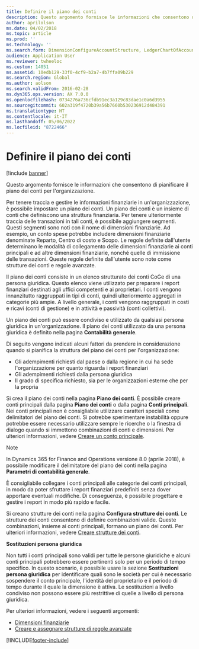 ```yaml
---
title: Definire il piano dei conti
description: Questo argomento fornisce le informazioni che consentono di pianificare il piano dei conti per l'organizzazione.
author: aprilolson
ms.date: 04/02/2018
ms.topic: article
ms.prod: ''
ms.technology: ''
ms.search.form: DimensionConfigureAccountStructure, LedgerChartOfAccounts
audience: Application User
ms.reviewer: twheeloc
ms.custom: 14051
ms.assetid: 10edb129-33f0-4cf9-b2a7-4b7ffa09b229
ms.search.region: Global
ms.author: aolson
ms.search.validFrom: 2016-02-28
ms.dyn365.ops.version: AX 7.0.0
ms.openlocfilehash: 0734276a736cfdb91ec3a129c83dae1c0a6d3955
ms.sourcegitcommit: 602a319f4720b39a56b7660b530236912d484391
ms.translationtype: HT
ms.contentlocale: it-IT
ms.lasthandoff: 05/06/2022
ms.locfileid: "8722466"
---
```

# <a name="plan-your-chart-of-accounts"></a>Definire il piano dei conti

[!include [banner](../includes/banner.md)]

Questo argomento fornisce le informazioni che consentono di pianificare il piano dei conti per l'organizzazione.

Per tenere traccia e gestire le informazioni finanziarie in un'organizzazione, è possibile impostare un piano dei conti. Un piano dei conti è un insieme di conti che definiscono una struttura finanziaria. Per tenere ulteriormente traccia delle transazioni in tali conti, è possibile aggiungere segmenti. Questi segmenti sono noti con il nome di dimensioni finanziarie. Ad esempio, un conto spese potrebbe includere dimensioni finanziarie denominate Reparto, Centro di costo e Scopo. Le regole definite dall'utente determinano le modalità di collegamento delle dimensioni finanziarie ai conti principali e ad altre dimensioni finanziarie, nonché quelle di immissione delle transazioni. Queste regole definite dall'utente sono note come strutture dei conti e regole avanzate.

Il piano dei conti consiste in un elenco strutturato dei conti CoGe di una persona giuridica. Questo elenco viene utilizzato per preparare i report finanziari destinati agli uffici competenti e ai proprietari. I conti vengono innanzitutto raggruppati in tipi di conti, quindi ulteriormente aggregati in categorie più ampie. A livello generale, i conti vengono raggruppati in costi e ricavi (conti di gestione) e in attività e passività (conti collettivi).

Un piano dei conti può essere condiviso e utilizzato da qualsiasi persona giuridica in un'organizzazione. Il piano dei conti utilizzato da una persona giuridica è definito nella pagina **Contabilità generale**.

Di seguito vengono indicati alcuni fattori da prendere in considerazione quando si pianifica la struttura del piano dei conti per l'organizzazione:

- Gli adempimenti richiesti dal paese o dalla regione in cui ha sede l'organizzazione per quanto riguarda i report finanziari
- Gli adempimenti richiesti dalla persona giuridica
- Il grado di specifica richiesto, sia per le organizzazioni esterne che per la propria

Si crea il piano dei conti nella pagina **Piano dei conti**. È possibile creare conti principali dalla pagina **Piano dei conti** o dalla pagina **Conti principali**. Nei conti principali non è consigliabile utilizzare caratteri speciali come delimitatori del piano dei conti. Si potrebbe sperimentare instabilità oppure potrebbe essere necessario utilizzare sempre le ricerche o la finestra di dialogo quando si immettono combinazioni di conti e dimensioni. Per ulteriori informazioni, vedere [Creare un conto principale](tasks/create-main-account.md).

> [!NOTE]
> In Dynamics 365 for Finance and Operations versione 8.0 (aprile 2018), è possibile modificare il delimitatore del piano dei conti nella pagina **Parametri di contabilità generale**.

È consigliabile collegare i conti principali alle categorie dei conti principali, in modo da poter sfruttare i report finanziari predefiniti senza dover apportare eventuali modifiche. Di conseguenza, è possibile progettare e gestire i report in modo più rapido e facile.

Si creano strutture dei conti nella pagina **Configura strutture dei conti**. Le strutture dei conti consentono di definire combinazioni valide. Queste combinazioni, insieme ai conti principali, formano un piano dei conti. Per ulteriori informazioni, vedere [Creare strutture dei conti](tasks/create-account-structures.md).

**Sostituzioni persona giuridica**

Non tutti i conti principali sono validi per tutte le persone giuridiche e alcuni conti principali potrebbero essere pertinenti solo per un periodo di tempo specifico. In questo scenario, è possibile usare la sezione **Sostituzioni persona giuridica** per identificare quali sono le società per cui è necessario sospendere il conto principale, l'identità del proprietario e il periodo di tempo durante il quale la dimensione è attiva. Le sostituzioni a livello condiviso non possono essere più restrittive di quelle a livello di persona giuridica.

Per ulteriori informazioni, vedere i seguenti argomenti:

- [Dimensioni finanziarie](financial-dimensions.md)
- [Creare e assegnare strutture di regole avanzate](tasks/create-assign-advanced-rule-structures.md)


[!INCLUDE[footer-include](../../includes/footer-banner.md)]
